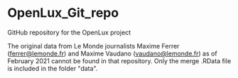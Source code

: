 # OpenLux_Git_repo
GitHub repository for the OpenLux project

The original data from Le Monde journalists Maxime Ferrer (ferrer@lemonde.fr) and Maxime Vaudano (vaudano@lemonde.fr) as of February 2021 cannot be found in that repository.
Only the merge .RData file is included in the folder "data".
